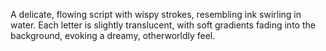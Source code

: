 A delicate, flowing script with wispy strokes, resembling ink swirling in water. Each letter is slightly translucent, with soft gradients fading into the background, evoking a dreamy, otherworldly feel.
